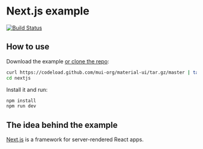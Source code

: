 # Next.js example

[![Build Status](https://lighthouse-ci.lazyorange.xyz/api/reports/badge/seo?url=https://nextjs-web-app.lazyorange.xyz/)](https://github.com/lazyorangejs/nextjs-web-app)

## How to use

Download the example [or clone the repo](https://github.com/mui-org/material-ui):

```sh
curl https://codeload.github.com/mui-org/material-ui/tar.gz/master | tar -xz --strip=2  material-ui-master/examples/nextjs
cd nextjs
```

Install it and run:

```sh
npm install
npm run dev
```

## The idea behind the example

[Next.js](https://github.com/zeit/next.js) is a framework for server-rendered React apps.
